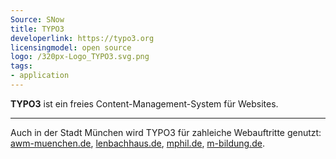 ```yaml
---
Source: SNow
title: TYPO3
developerlink: https://typo3.org
licensingmodel: open source
logo: /320px-Logo_TYPO3.svg.png
tags:
- application
---
```


__TYPO3__ ist ein freies Content-Management-System für Websites.


---

Auch in der Stadt München wird TYPO3 für zahleiche Webauftritte genutzt:
[awm-muenchen.de](https://www.awm-muenchen.de), [lenbachhaus.de](https://www.lenbachhaus.de), [mphil.de](https://www.mphil.de), [m-bildung.de](https://m-bildung.de).

